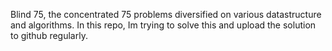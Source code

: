Blind 75, the concentrated 75 problems diversified on various datastructure and algorithms. In this repo, Im trying to solve this and upload the solution to github regularly.